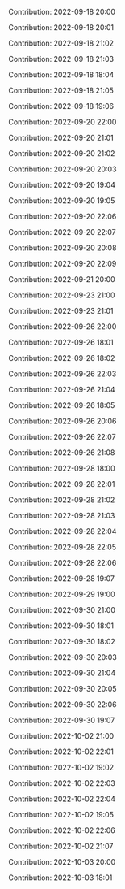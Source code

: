 Contribution: 2022-09-18 20:00

Contribution: 2022-09-18 20:01

Contribution: 2022-09-18 21:02

Contribution: 2022-09-18 21:03

Contribution: 2022-09-18 18:04

Contribution: 2022-09-18 21:05

Contribution: 2022-09-18 19:06

Contribution: 2022-09-20 22:00

Contribution: 2022-09-20 21:01

Contribution: 2022-09-20 21:02

Contribution: 2022-09-20 20:03

Contribution: 2022-09-20 19:04

Contribution: 2022-09-20 19:05

Contribution: 2022-09-20 22:06

Contribution: 2022-09-20 22:07

Contribution: 2022-09-20 20:08

Contribution: 2022-09-20 22:09

Contribution: 2022-09-21 20:00

Contribution: 2022-09-23 21:00

Contribution: 2022-09-23 21:01

Contribution: 2022-09-26 22:00

Contribution: 2022-09-26 18:01

Contribution: 2022-09-26 18:02

Contribution: 2022-09-26 22:03

Contribution: 2022-09-26 21:04

Contribution: 2022-09-26 18:05

Contribution: 2022-09-26 20:06

Contribution: 2022-09-26 22:07

Contribution: 2022-09-26 21:08

Contribution: 2022-09-28 18:00

Contribution: 2022-09-28 22:01

Contribution: 2022-09-28 21:02

Contribution: 2022-09-28 21:03

Contribution: 2022-09-28 22:04

Contribution: 2022-09-28 22:05

Contribution: 2022-09-28 22:06

Contribution: 2022-09-28 19:07

Contribution: 2022-09-29 19:00

Contribution: 2022-09-30 21:00

Contribution: 2022-09-30 18:01

Contribution: 2022-09-30 18:02

Contribution: 2022-09-30 20:03

Contribution: 2022-09-30 21:04

Contribution: 2022-09-30 20:05

Contribution: 2022-09-30 22:06

Contribution: 2022-09-30 19:07

Contribution: 2022-10-02 21:00

Contribution: 2022-10-02 22:01

Contribution: 2022-10-02 19:02

Contribution: 2022-10-02 22:03

Contribution: 2022-10-02 22:04

Contribution: 2022-10-02 19:05

Contribution: 2022-10-02 22:06

Contribution: 2022-10-02 21:07

Contribution: 2022-10-03 20:00

Contribution: 2022-10-03 18:01

